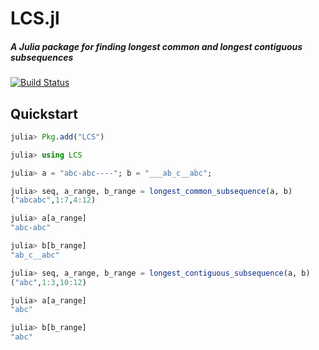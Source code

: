 # LCS.jl

##### A Julia package for finding longest common and longest contiguous subsequences

[![Build Status](https://travis-ci.org/WestleyArgentum/LCS.jl.svg?branch=master)](https://travis-ci.org/WestleyArgentum/LCS.jl)

## Quickstart

```julia
julia> Pkg.add("LCS")

julia> using LCS

julia> a = "abc-abc----"; b = "___ab_c__abc";

julia> seq, a_range, b_range = longest_common_subsequence(a, b)
("abcabc",1:7,4:12)

julia> a[a_range]
"abc-abc"

julia> b[b_range]
"ab_c__abc"

julia> seq, a_range, b_range = longest_contiguous_subsequence(a, b)
("abc",1:3,10:12)

julia> a[a_range]
"abc"

julia> b[b_range]
"abc"

```
